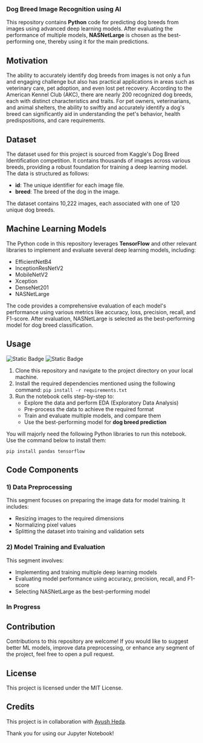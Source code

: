 ### Dog Breed Image Recognition using AI

This repository contains **Python** code for predicting dog breeds from images using advanced deep learning models. After evaluating the performance of multiple models, **NASNetLarge** is chosen as the best-performing one, thereby using it for the main predictions.

## Motivation

The ability to accurately identify dog breeds from images is not only a fun and engaging challenge but also has practical applications in areas such as veterinary care, pet adoption, and even lost pet recovery. According to the American Kennel Club (AKC), there are nearly 200 recognized dog breeds, each with distinct characteristics and traits. For pet owners, veterinarians, and animal shelters, the ability to swiftly and accurately identify a dog's breed can significantly aid in understanding the pet's behavior, health predispositions, and care requirements.

## Dataset

The dataset used for this project is sourced from Kaggle's Dog Breed Identification competition. It contains thousands of images across various breeds, providing a robust foundation for training a deep learning model. The data is structured as follows:
- **id**: The unique identifier for each image file.
- **breed**: The breed of the dog in the image.

The dataset contains 10,222 images, each associated with one of 120 unique dog breeds.

## Machine Learning Models

The Python code in this repository leverages **TensorFlow** and other relevant libraries to implement and evaluate several deep learning models, including:

- EfficientNetB4
- InceptionResNetV2
- MobileNetV2
- Xception
- DenseNet201
- NASNetLarge

The code provides a comprehensive evaluation of each model's performance using various metrics like accuracy, loss, precision, recall, and F1-score. After evaluation, NASNetLarge is selected as the best-performing model for dog breed classification.

## Usage

![Static Badge](https://img.shields.io/badge/python-3?logo=python&logoColor=%2336454F&labelColor=%23808080) ![Static Badge](https://img.shields.io/badge/jupyter-lab?logo=jupyter&labelColor=%2336454F)

1. Clone this repository and navigate to the project directory on your local machine.
2. Install the required dependencies mentioned using the following command:
    ```pip install -r requirements.txt```
3. Run the notebook cells step-by-step to:
    - Explore the data and perform EDA (Exploratory Data Analysis)
    - Pre-process the data to achieve the required format
    - Train and evaluate multiple models, and compare them
    - Use the best-performing model for **dog breed prediction**

You will majorly need the following Python libraries to run this notebook. Use the command below to install them:

```pip install pandas tensorflow```

## Code Components

### 1) Data Preprocessing

This segment focuses on preparing the image data for model training. It includes:
- Resizing images to the required dimensions
- Normalizing pixel values
- Splitting the dataset into training and validation sets

### 2) Model Training and Evaluation

This segment involves:
- Implementing and training multiple deep learning models
- Evaluating model performance using accuracy, precision, recall, and F1-score
- Selecting NASNetLarge as the best-performing model

### In Progress

## Contribution

Contributions to this repository are welcome! If you would like to suggest better ML models, improve data preprocessing, or enhance any segment of the project, feel free to open a pull request.

## License

This project is licensed under the MIT License.

## Credits

This project is in collaboration with [Ayush Heda](https://github.com/ACM40960/project-hedayush97).

Thank you for using our Jupyter Notebook!

